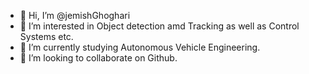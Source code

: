 - 👋 Hi, I’m @jemishGhoghari
- 👀 I’m interested in Object detection amd Tracking as well as Control Systems etc.
- 🌱 I’m currently studying Autonomous Vehicle Engineering.
- 💞️ I’m looking to collaborate on Github.

<!---
jemishGhoghari/jemishGhoghari is a ✨ special ✨ repository because its `README.md` (this file) appears on your GitHub profile.
You can click the Preview link to take a look at your changes.
--->
